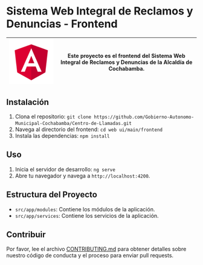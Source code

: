 # Sistema Web Integral de Reclamos y Denuncias - Frontend
| <img src="../../../assets/main/frontend/logo-angular.jpg" alt="Logo" width="300"/> | Este proyecto es el frontend del Sistema Web Integral de Reclamos y Denuncias de la Alcaldía de Cochabamba. |
|------------------------------------------------|---------------------------------------------------------------------------------------------------------------------------------------------------------------------------------------------------------------------------|

## Instalación
1. Clona el repositorio: `git clone https://github.com/Gobierno-Autonomo-Municipal-Cochabamba/Centro-de-Llamadas.git`
2. Navega al directorio del frontend: `cd web ui/main/frontend`
3. Instala las dependencias: `npm install`

## Uso
1. Inicia el servidor de desarrollo: `ng serve`
2. Abre tu navegador y navega a `http://localhost:4200`.

## Estructura del Proyecto
- `src/app/modules`: Contiene los módulos de la aplicación.
- `src/app/services`: Contiene los servicios de la aplicación.

## Contribuir
Por favor, lee el archivo [CONTRIBUTING.md](../../CONTRIBUTING.md) para obtener detalles sobre nuestro código de conducta y el proceso para enviar pull requests.
